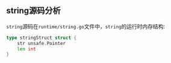## string源码分析

`string`源码在`runtime/string.go`文件中，`string`的运行时内存结构:
```go
type stringStruct struct {
	str unsafe.Pointer
	len int
}
```